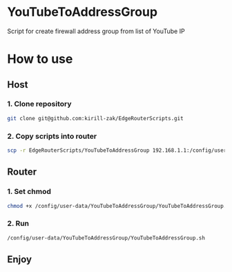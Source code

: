 # YouTubeToAddressGroup
Script for create firewall address group from list of YouTube IP

# How to use
## Host
### 1. Clone repository
```sh
git clone git@github.com:kirill-zak/EdgeRouterScripts.git
```

### 2. Copy scripts into router
```sh
scp -r EdgeRouterScripts/YouTubeToAddressGroup 192.168.1.1:/config/user-data/YouTubeToAddressGroup
```

## Router
### 1. Set chmod
```sh
chmod +x /config/user-data/YouTubeToAddressGroup/YouTubeToAddressGroup.sh
```

### 2. Run
```sh
/config/user-data/YouTubeToAddressGroup/YouTubeToAddressGroup.sh
```

## Enjoy